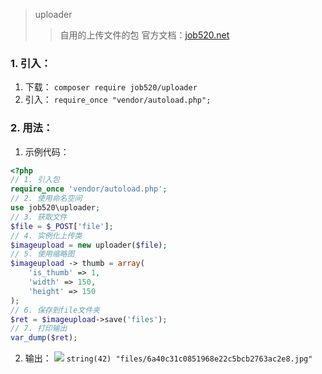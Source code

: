 > uploader
>> 自用的上传文件的包
>> 官方文档：[job520.net](http://doc.job520.net/web/#/3?page_id=39)

### 1. 引入：
1. 下载：
`
composer require job520/uploader
`
2. 引入：
`
require_once "vendor/autoload.php";
`
### 2. 用法：
1. 示例代码：
```php
<?php
// 1. 引入包
require_once 'vendor/autoload.php';
// 2. 使用命名空间
use job520\uploader;
// 3. 获取文件
$file = $_POST['file'];
// 4. 实例化上传类
$imageupload = new uploader($file);
// 5. 使用缩略图
$imageupload -> thumb = array(
    'is_thumb' => 1,
    'width' => 150,
    'height' => 150
);
// 6. 保存到file文件夹
$ret = $imageupload->save('files');
// 7. 打印输出
var_dump($ret);
```
2. 输出：
![](http://doc.job520.net/server/../Public/Uploads/2019-02-02/5c54950673295.png)
`
string(42) "files/6a40c31c0851968e22c5bcb2763ac2e8.jpg"
`
